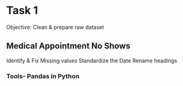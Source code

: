 # Task 1 
Objective: Clean & prepare raw dataset
## Medical Appointment No Shows

Identify & Fix Missing values
Standardize the Date
Rename headings

### Tools- Pandas in Python
